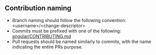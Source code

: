 ## Contribution naming
- Branch naming should follow the following convention: \<username\>/\<change-descriptor\>
- Commits must be prefixed with one of the following: [angular/CONTRIBUTING.md](https://github.com/angular/angular/blob/22b96b96902e1a42ee8c5e807720424abad3082a/CONTRIBUTING.md?plain=1#L192)
- Pull requests should be named similarly to commits, with the name indicating the entire PRs purpose.


